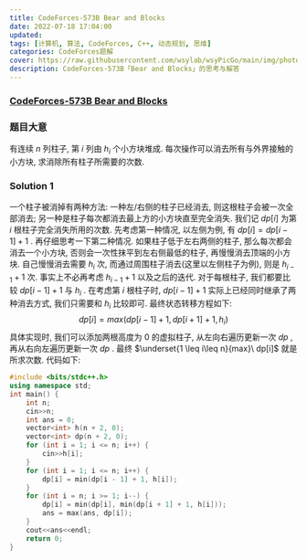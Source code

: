 ```yaml
---
title: CodeForces-573B Bear and Blocks 
date: 2022-07-18 17:04:00
updated:
tags: [计算机, 算法, CodeForces, C++, 动态规划, 思维]
categories: CodeForces题解
cover: https://raw.githubusercontent.com/wsylab/wsyPicGo/main/img/photo-1471679984494-b1491dff4144
description: CodeForces-573B「Bear and Blocks」的思考与解答
---
```

### [CodeForces-573B Bear and Blocks](https://codeforces.com/problemset/problem/573/B)
### 题目大意
有连续 $n$ 列柱子, 第 $i$ 列由 $h_i$ 个小方块堆成. 每次操作可以消去所有与外界接触的小方块, 求消除所有柱子所需要的次数.
### Solution 1
一个柱子被消掉有两种方法: 一种左/右侧的柱子已经消去, 则这根柱子会被一次全部消去; 另一种是柱子每次都消去最上方的小方块直至完全消失. 我们记 $dp[i]$ 为第 $i$ 根柱子完全消失所用的次数.
先考虑第一种情况, 以左侧为例, 有 $dp[i] = dp[i - 1] + 1$ .
再仔细思考一下第二种情况. 如果柱子低于左右两侧的柱子, 那么每次都会消去一个小方块, 否则会一次性抹平到左右侧最低的柱子, 再慢慢消去顶端的小方块. 自己慢慢消去需要 $h_i$ 次, 而通过周围柱子消去(这里以左侧柱子为例), 则是 $h_{i - 1} + 1$ 次. 事实上不必再考虑 $h_{i - 1} + 1$ 以及之后的迭代. 对于每根柱子, 我们都要比较 $dp[i - 1] + 1$ 与 $h_i$ . 在考虑第 $i$ 根柱子时, $dp[i - 1] + 1$ 实际上已经同时继承了两种消去方式, 我们只需要和 $h_i$ 比较即可. 最终状态转移方程如下:
$$
dp[i] = max(dp[i - 1] + 1, dp[i + 1] + 1, h_i)
$$
具体实现时, 我们可以添加两根高度为 $0$ 的虚拟柱子, 从左向右遍历更新一次 $dp$ , 再从右向左遍历更新一次 $dp$ . 最终 $\underset{1
\leq i\leq n}{max}\ dp[i]$ 就是所求次数.
代码如下:
```C++
#include <bits/stdc++.h>
using namespace std;
int main() {
    int n;
    cin>>n;
    int ans = 0;
    vector<int> h(n + 2, 0);
    vector<int> dp(n + 2, 0);
    for (int i = 1; i <= n; i++) {
        cin>>h[i];
    }
    for (int i = 1; i <= n; i++) {
        dp[i] = min(dp[i - 1] + 1, h[i]);
    }
    for (int i = n; i >= 1; i--) {
        dp[i] = min(dp[i], min(dp[i + 1] + 1, h[i]));
        ans = max(ans, dp[i]);
    }
    cout<<ans<<endl;
    return 0;
}
```